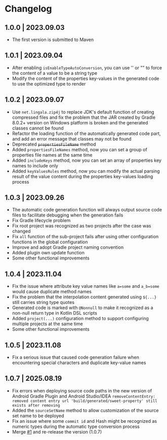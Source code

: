 # Changelog

## 1.0.0 | 2023.09.03

- The first version is submitted to Maven

## 1.0.1 | 2023.09.04

- After enabling `isEnableTypeAutoConversion`, you can use '' or "" to force the content of a value to be a string type
- Modify the content of the properties key-values in the generated code to use the optimized type to render

## 1.0.2 | 2023.09.07

- Use `net.lingala.zip4j` to replace JDK's default function of creating compressed files and fix the problem that the JAR created by Gradle 8.0.2+
  version on Windows platform is broken and the generated classes cannot be found
- Refactor the loading function of the automatically generated code part, and add an error message that classes may not be found
- Deprecated ~~`propertiesFileName`~~ method
- Added `propertiesFileNames` method, now you can set a group of properties file names at the same time
- Added `includeKeys` method, now you can set an array of properties key names to include only
- Added `keyValuesRules` method, now you can modify the actual parsing result of the value content during the properties key-values loading process

## 1.0.3 | 2023.09.26

- The automatic code generation function will always output source code files to facilitate debugging when the generation fails
- Fix Gradle lifecycle problem
- Fix root project was recognized as two projects after the case was changed
- Fix `all` function of the sub-project fails after using other configuration functions in the global configuration
- Improve and adopt Gradle project naming convention
- Added plugin own update function
- Some other functional improvements

## 1.0.4 | 2023.11.04

- Fix the issue where attribute key value names like `a=some` and `a_b=some` would cause duplicate method names
- Fix the problem that the interpolation content generated using `${...}` still carries string type quotes
- Generated code is marked with `@Nonnull` to make it recognized as a non-null return type in Kotlin DSL scripts
- Added `project(...)` configuration method to support configuring multiple projects at the same time
- Some other functional improvements

## 1.0.5 | 2023.11.08

- Fix a serious issue that caused code generation failure when encountering special characters and duplicate key-value names

## 1.0.7 | 2025.08.19

- Fix errors when deploying source code paths in the new version of Android Gradle Plugin and Android Studio/IDEA
  `removeContentEntry: removed content entry url 'build/generated/sweet-property' still exists after removing`
- Added the `sourceSetName` method to allow customization of the source set name to be deployed
- Fix an issue where some `commit id` and Hash might be recognized as numeric types during the automatic type conversion process
- Merge [#1](https://github.com/HighCapable/SweetProperty/pull/1) and re-release the version (1.0.7)